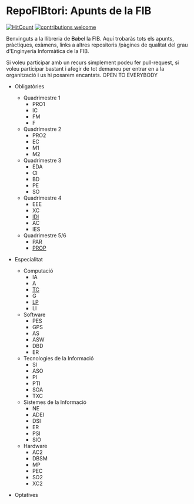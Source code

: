 # RepoFIBtori: Apunts de la FIB
[![HitCount](http://hits.dwyl.io/RepoFIBtori/RepoFIBtori.svg)](http://hits.dwyl.io/RepoFIBtori/RepoFIBtori) [![contributions welcome](https://img.shields.io/badge/contributions-welcome-brightgreen.svg?style=flat)](https://github.com/RepoFIBtori/RepoFIBtori)

Benvinguts a la llibreria de ~~Babel~~ la FIB.  Aquí trobaràs tots els apunts, pràctiques,  exàmens, links a altres repositoris /pàgines de qualitat del grau d'Enginyeria Informàtica de la FIB. 

Si voleu participar amb un recurs simplement podeu fer pull-request, si voleu participar bastant i afegir de tot demaneu per entrar en a la organització i us hi posarem encantats. OPEN TO EVERYBODY

- Obligatòries

  - Quadrimestre 1
    - PRO1
    - IC
    - FM
    - F
  - Quadrimestre 2
    - PRO2
    - EC
    - M1
    - M2
  - Quadrimestre 3
    - EDA
    - CI
    - BD
    - PE
    - SO
  - Quadrimestre 4
    - EEE
    - XC
    - [IDI](https://github.com/RepoFIBtori/RepoFIBtori/tree/master/Obligatories/Quadrimestre4/IDI)
    - AC
    - IES
  - Quadrimestre 5/6
    - PAR
    - [PROP](https://github.com/RepoFIBtori/RepoFIBtori/tree/master/Obligatories/Quadrimestre5/PROP)

- Especialitat

  - Computació
    - IA
    - A
    - [TC](https://github.com/RepoFIBtori/RepoFIBtori/tree/master/Computacio/TC)
    - G
    - [LP](https://github.com/RepoFIBtori/RepoFIBtori/tree/master/Computacio/LP)
    - LI
  - Software
    - PES
    - GPS
    - AS
    - ASW
    - DBD
    - ER
  - Tecnologies de la Informació
    - SI
    - ASO
    - PI
    - PTI
    - SOA
    - TXC
  - Sistemes de la Informació
    - NE
    - ADEI
    - DSI
    - ER
    - PSI
    - SIO
  - Hardware
    - AC2
    - DBSM
    - MP
    - PEC
    - SO2
    - XC2

- Optatives
